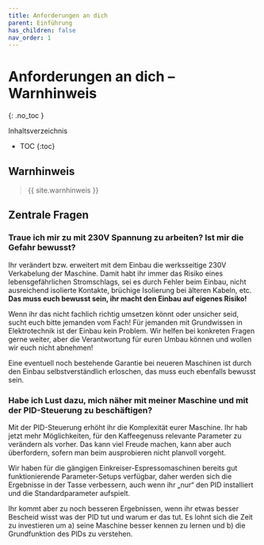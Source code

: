 ```yaml
---
title: Anforderungen an dich
parent: Einführung
has_children: false
nav_order: 1
---
```


# Anforderungen an dich – Warnhinweis
{: .no_toc }

Inhaltsverzeichnis

* TOC
{:toc}

## Warnhinweis

> {{ site.warnhinweis }}

## Zentrale Fragen

### Traue ich mir zu mit 230V Spannung zu arbeiten? Ist mir die Gefahr bewusst?

Ihr verändert bzw. erweitert mit dem Einbau die werksseitige 230V Verkabelung der Maschine. Damit habt ihr immer das Risiko eines lebensgefährlichen Stromschlags, sei es durch Fehler beim Einbau, nicht ausreichend isolierte Kontakte, brüchige Isolierung bei älteren Kabeln, etc. **Das muss euch bewusst sein, ihr macht den Einbau auf eigenes Risiko!**

Wenn ihr das nicht fachlich richtig umsetzen könnt oder unsicher seid, sucht euch bitte jemanden vom Fach! Für jemanden mit Grundwissen in Elektrotechnik ist der Einbau kein Problem. Wir helfen bei konkreten Fragen gerne weiter, aber die Verantwortung für euren Umbau können und wollen wir euch nicht abnehmen!

Eine eventuell noch bestehende Garantie bei neueren Maschinen ist durch den Einbau selbstverständlich erloschen, das muss euch ebenfalls bewusst sein.

### Habe ich Lust dazu, mich näher mit meiner Maschine und mit der PID-Steuerung zu beschäftigen?

Mit der PID-Steuerung erhöht ihr die Komplexität eurer Maschine. Ihr hab jetzt mehr Möglichkeiten, für den Kaffeegenuss relevante Parameter zu verändern als vorher. Das kann viel Freude machen, kann aber auch überfordern, sofern man beim ausprobieren nicht planvoll vorgeht.

Wir haben für die gängigen Einkreiser-Espressomaschinen bereits gut funktionierende Parameter-Setups verfügbar, daher werden sich die Ergebnisse in der Tasse verbessern, auch wenn ihr „nur“ den PID installiert und die Standardparameter aufspielt.       

Ihr kommt aber zu noch besseren Ergebnissen, wenn ihr etwas besser Bescheid wisst was der PID tut und warum er das tut. Es lohnt sich die Zeit zu investieren um a) seine Maschine besser kennen zu lernen und b) die Grundfunktion des PIDs zu verstehen.
